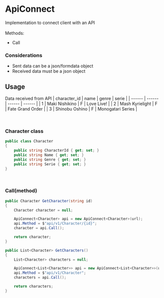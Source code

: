 # ApiConnect
Implementation to connect client with an API
<br /> <br />
Methods:
  - Call

### Considerations
- Sent data can be a json/formdata object 
- Received data must be a json object

## Usage

Data  received from API
| character_id | name | genre | serie | 
| ------ | ------ | ------ | ------ |
| 1 | Maki Nishikino | F | Love Live! | 
| 2 | Mash Kyrielight | F | Fate Grand Order | 
| 3 | Shinobu Oshino | F | Monogatari Series |

<br />

### Character class

```csharp
public class Character
{
    public string CharacterId { get; set; }
    public string Name { get; set; }
    public string Genre { get; set; }
    public string Serie { get; set; }
}
```
<br />

### Call(method)

```csharp
public Character GetCharacter(string id)
{
    Character character = null;

    ApiConnect<Character> api = new ApiConnect<Character>(url);
    api.Method = $"api/v1/Character/{id}";
    character = api.Call();

    return character;
}
```

```csharp
public List<Character> GetCharacters()
{
    List<Character> characters = null;

    ApiConnect<List<Character>> api = new ApiConnect<List<Character>>(url);
    api.Method = $"api/v1/Character";
    characters = api.Call();

    return characters;
}
```
